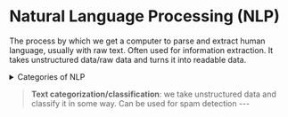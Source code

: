 # Natural Language Processing (NLP)

The process by which we get a computer to parse and extract human language, usually with raw text. Often used for information extraction. It takes unstructured data/raw data and turns it into readable data.

<Details>
	<summary>Categories of NLP </summary>

 + Named Entity Recognition (NER)
 + Part-of-Speech (POS)
 + Syntactic Parsing
 + Text Categorization
 + Conference Resolution
 + Machine translation
</details>

> **Text categorization/classification**: we take unstructured data and classify it in some way. Can be used for spam detection
\---
